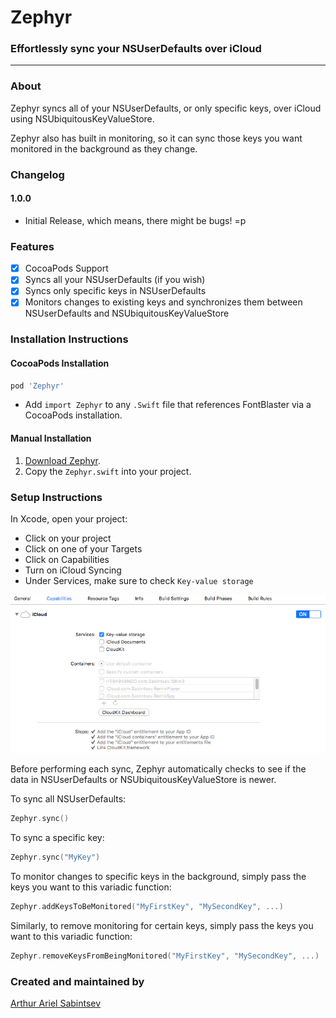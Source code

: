 # Zephyr

### Effortlessly sync your NSUserDefaults over iCloud

---
### About

Zephyr syncs all of your NSUserDefaults, or only specific keys, over iCloud using NSUbiquitousKeyValueStore.

Zephyr also has built in monitoring, so it can sync those keys you want monitored in the background as they change.

### Changelog
#### 1.0.0
- Initial Release, which means, there might be bugs! =p

### Features
- [x] CocoaPods Support
- [x] Syncs all your NSUserDefaults (if you wish)
- [x] Syncs only specific keys in NSUserDefaults
- [x] Monitors changes to existing keys and synchronizes them between NSUserDefaults and NSUbiquitousKeyValueStore

### Installation Instructions

#### CocoaPods Installation
```ruby
pod 'Zephyr'
```
- Add `import Zephyr` to any `.Swift` file that references FontBlaster via a CocoaPods installation.

#### Manual Installation

1. [Download Zephyr](http://github.com/ArtSabintsev/Zephyr/archive/master.zip).
2. Copy the `Zephyr.swift` into your project.

### Setup Instructions

In Xcode, open your project:
- Click on your project
- Click on one of your Targets
- Click on Capabilities
- Turn on iCloud Syncing
- Under Services, make sure to check `Key-value storage`

![How to turn on iCloud Key Value Store Syncing](https://github.com/ArtSabintsev/Zephyr/blob/master/screenshot.png?raw=true "How to turn on iCloud Key Value Store Syncing")

Before performing each sync, Zephyr automatically checks to see if the data in NSUserDefaults or NSUbiquitousKeyValueStore is newer.

To sync all NSUserDefaults:
```Swift
Zephyr.sync()
```

To sync a specific key:
```Swift
Zephyr.sync("MyKey")
```

To monitor changes to specific keys in the background, simply pass the keys you want to this variadic function:

```Swift
Zephyr.addKeysToBeMonitored("MyFirstKey", "MySecondKey", ...)
```

Similarly, to remove monitoring for certain keys, simply pass the keys you want to this variadic function:
```Swift
Zephyr.removeKeysFromBeingMonitored("MyFirstKey", "MySecondKey", ...)
```

### Created and maintained by
[Arthur Ariel Sabintsev](http://www.sabintsev.com/)
